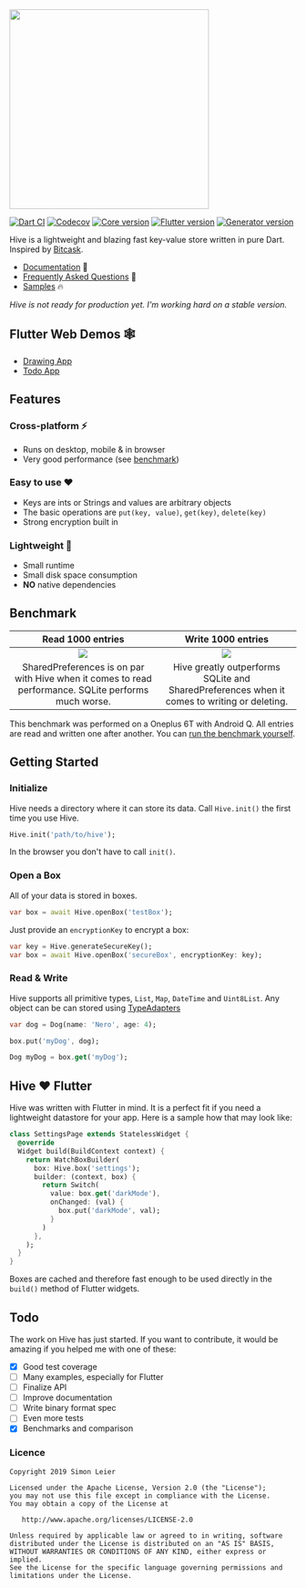 <img src="https://raw.githubusercontent.com/leisim/hive/master/.github/logo_transparent.svg?sanitize=true" width="350px">

[![Dart CI](https://github.com/leisim/hive/workflows/Dart%20CI/badge.svg)](https://github.com/leisim/hive/actions) [![Codecov](https://img.shields.io/codecov/c/github/leisim/hive.svg)](https://codecov.io/gh/leisim/hive) [![Core version](https://img.shields.io/pub/v/hive?label=hive)](https://pub.dev/packages/hive) [![Flutter version](https://img.shields.io/pub/v/hive_flutter.svg?label=hive_flutter)](https://pub.dev/packages/hive_flutter) [![Generator version](https://img.shields.io/pub/v/hive_generator.svg?label=hive_generator)](https://pub.dev/packages/hive_generator)

Hive is a lightweight and blazing fast key-value store written in pure Dart. Inspired by [Bitcask](https://en.wikipedia.org/wiki/Bitcask).

- [Documentation](https://leisim.github.io/hive/) 📖
- [Frequently Asked Questions](https://leisim.github.io/hive/#/faq) 🙋
- [Samples](https://github.com/leisim/hive/tree/master/examples) 🔥

*Hive is not ready for production yet. I'm working hard on a stable version.*

## Flutter Web Demos 🕸️
- [Drawing App](https://leisim.github.io/hive/demos/drawing_board)
- [Todo App](https://leisim.github.io/hive/demos/todo)

## Features

### Cross-platform ⚡
- Runs on desktop, mobile & in browser
- Very good performance (see [benchmark](#benchmark))


### Easy to use ❤️
- Keys are ints or Strings and values are arbitrary objects
- The basic operations are `put(key, value)`, `get(key)`, `delete(key)`
- Strong encryption built in

### Lightweight 🎈
- Small runtime
- Small disk space consumption
- **NO** native dependencies


## Benchmark

|Read	1000 entries |Write 1000 entries|
|:------------:|:------------:|
|	![](https://raw.githubusercontent.com/leisim/hive/master/.github/benchmark_read.png) |	![](https://raw.githubusercontent.com/leisim/hive/master/.github/benchmark_write.png) |
| SharedPreferences is on par with Hive when it comes to read performance. SQLite performs much worse. | Hive greatly outperforms SQLite and SharedPreferences when it comes to writing or deleting. |

This benchmark was performed on a Oneplus 6T with Android Q. All entries are read and written one after another. You can [run the benchmark yourself](https://github.com/leisim/hive_benchmark).

## Getting Started

### Initialize

Hive needs a directory where it can store its data. Call `Hive.init()` the first time you use Hive.

```dart
Hive.init('path/to/hive');
```

In the browser you don't have to call `init()`.

### Open a Box

All of your data is stored in boxes.

```dart
var box = await Hive.openBox('testBox');
```

Just provide an `encryptionKey` to encrypt a box:

```dart
var key = Hive.generateSecureKey();
var box = await Hive.openBox('secureBox', encryptionKey: key);
```

### Read & Write

Hive supports all primitive types, `List`, `Map`, `DateTime` and `Uint8List`. Any object can be can stored using [TypeAdapters](https://leisim.github.io/hive/#/generate_adapter)

```dart
var dog = Dog(name: 'Nero', age: 4);

box.put('myDog', dog);

Dog myDog = box.get('myDog');
```

## Hive ❤️ Flutter

Hive was written with Flutter in mind. It is a perfect fit if you need a lightweight datastore for your app. Here is a sample how that may look like:

```dart
class SettingsPage extends StatelessWidget {
  @override
  Widget build(BuildContext context) {
    return WatchBoxBuilder(
      box: Hive.box('settings');
      builder: (context, box) {
        return Switch(
          value: box.get('darkMode'),
          onChanged: (val) {
            box.put('darkMode', val);
          }
        )
      },
    );
  }
}
```

Boxes are cached and therefore fast enough to be used directly in the `build()` method of Flutter widgets.

## Todo

The work on Hive has just started. If you want to contribute, it would be amazing if you helped me with one of these:

- [x] Good test coverage
- [ ] Many examples, especially for Flutter
- [ ] Finalize API
- [ ] Improve documentation
- [ ] Write binary format spec
- [ ] Even more tests
- [x] Benchmarks and comparison

### Licence

```
Copyright 2019 Simon Leier

Licensed under the Apache License, Version 2.0 (the "License");
you may not use this file except in compliance with the License.
You may obtain a copy of the License at

   http://www.apache.org/licenses/LICENSE-2.0

Unless required by applicable law or agreed to in writing, software
distributed under the License is distributed on an "AS IS" BASIS,
WITHOUT WARRANTIES OR CONDITIONS OF ANY KIND, either express or implied.
See the License for the specific language governing permissions and
limitations under the License.
```
